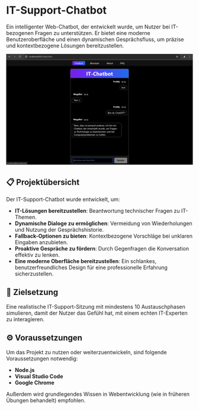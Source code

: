 # IT-Support-Chatbot

Ein intelligenter Web-Chatbot, der entwickelt wurde, um Nutzer bei IT-bezogenen Fragen zu unterstützen. Er bietet eine moderne Benutzeroberfläche und einen dynamischen Gesprächsfluss, um präzise und kontextbezogene Lösungen bereitzustellen.

![Screenshot der Anwendung](images/screenshot.png)

## 📋 Projektübersicht

Der IT-Support-Chatbot wurde entwickelt, um:

- **IT-Lösungen bereitzustellen**: Beantwortung technischer Fragen zu IT-Themen.  
- **Dynamische Dialoge zu ermöglichen**: Vermeidung von Wiederholungen und Nutzung der Gesprächshistorie.  
- **Fallback-Optionen zu bieten**: Kontextbezogene Vorschläge bei unklaren Eingaben anzubieten.  
- **Proaktive Gespräche zu fördern**: Durch Gegenfragen die Konversation effektiv zu lenken.  
- **Eine moderne Oberfläche bereitzustellen**: Ein schlankes, benutzerfreundliches Design für eine professionelle Erfahrung sicherzustellen.  

## 🚀 Zielsetzung

Eine realistische IT-Support-Sitzung mit mindestens 10 Austauschphasen simulieren, damit der Nutzer das Gefühl hat, mit einem echten IT-Experten zu interagieren.

## ⚙️ Voraussetzungen

Um das Projekt zu nutzen oder weiterzuentwickeln, sind folgende Voraussetzungen notwendig:

- **Node.js**  
- **Visual Studio Code**  
- **Google Chrome**  

Außerdem wird grundlegendes Wissen in Webentwicklung (wie in früheren Übungen behandelt) empfohlen.
